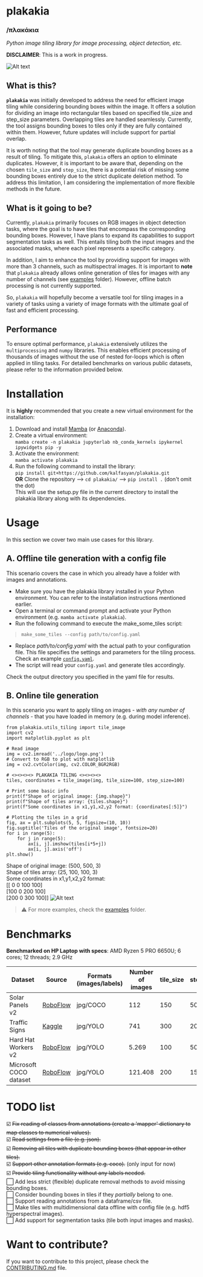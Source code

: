 # plakakia 
### /πλακάκια  
*Python image tiling library for image processing, object detection, etc.*

**DISCLAIMER**: This is a work in progress.  
  
![Alt text](logo/logo.png?raw=true "This is a \"plakaki\", meaning tile in Greek.")  

## What is this?
**`plakakia`** was initially developed to address the need for efficient image tiling while considering bounding boxes within the image. It offers a solution for dividing an image into rectangular tiles based on specified tile_size and step_size parameters. Overlapping tiles are handled seamlessly. Currently, the tool assigns bounding boxes to tiles only if they are fully contained within them. However, future updates will include support for partial overlap.

It is worth noting that the tool may generate duplicate bounding boxes as a result of tiling. To mitigate this, `plakakia` offers an option to eliminate duplicates. However, it is important to be aware that, depending on the chosen `tile_size` and `step_size`, there is a potential risk of missing some bounding boxes entirely due to the strict duplicate deletion method. To address this limitation, I am considering the implementation of more flexible methods in the future.  

## What is it going to be?
Currently, `plakakia` primarily focuses on RGB images in object detection tasks, where the goal is to have tiles that encompass the corresponding bounding boxes. However, I have plans to expand its capabilities to support segmentation tasks as well. This entails tiling both the input images and the associated masks, where each pixel represents a specific category.

In addition, I aim to enhance the tool by providing support for images with more than 3 channels, such as multispectral images. It is important to **note** that `plakakia` already allows online generation of tiles for images with any number of channels (see [examples](examples/) folder). However, offline batch processing is not currently supported.  

So, `plakakia` will hopefully become a versatile tool for tiling images in a variety of tasks using a variety of image formats with the ultimate goal of fast and efficient processing.

## Performance
To ensure optimal performance, `plakakia` extensively utilizes the `multiprocessing` and `numpy` libraries. This enables efficient processing of thousands of images without the use of nested for-loops which is often applied in tiling tasks. For detailed benchmarks on various public datasets, please refer to the information provided below.
  
# Installation

It is **highly** recommended that you create a new virtual environment for the installation:    
 1. Download and install [Mamba](https://mamba.readthedocs.io/en/latest/installation.html) (or [Anaconda](https://www.anaconda.com/products/distribution)). 
 2. Create a virtual environment:  
 `mamba create -n plakakia jupyterlab nb_conda_kernels ipykernel ipywidgets pip -y`  
 3. Activate the environment:  
 `mamba activate plakakia`
4. Run the following command to install the library:  
`pip install git+https://github.com/kalfasyan/plakakia.git`  
**OR** Clone the repository --> `cd plakakia/` --> `pip install .` (don't omit the dot)  
This will use the setup.py file in the current directory to install the plakakia library along with its dependencies.

# Usage

In this section we cover two main use cases for this library.
## A. Offline tile generation with a config file
This scenario covers the case in which you already have a folder with images and annotations.
 - Make sure you have the plakakia library installed in your Python environment. You can refer to the installation instructions mentioned earlier.
 - Open a terminal or command prompt and activate your Python environment (e.g. `mamba activate plakakia`).
 - Run the following command to execute the make_some_tiles script:  
  > `make_some_tiles --config path/to/config.yaml`  

-    Replace *path/to/config.yaml* with the actual path to your configuration file. This file specifies the settings and parameters for the tiling process. Check an example [`config.yaml`](plakakia/config.yaml).  
 - The script will read your `config.yaml` and generate tiles accordingly.  

 Check the output directory you specified in the yaml file for results.  
  
## B. Online tile generation
In this scenario you want to apply tiling on images - *with any number of channels* - that you have loaded in memory (e.g. during model inference).  
```
from plakakia.utils_tiling import tile_image
import cv2
import matplotlib.pyplot as plt

# Read image
img = cv2.imread('../logo/logo.png')
# Convert to RGB to plot with matplotlib
img = cv2.cvtColor(img, cv2.COLOR_BGR2RGB)

# <><><><> PLAKAKIA TILING <><><><> 
tiles, coordinates = tile_image(img, tile_size=100, step_size=100)

# Print some basic info
print(f"Shape of original image: {img.shape}")
print(f"Shape of tiles array: {tiles.shape}")
print(f"Some coordinates in x1,y1,x2,y2 format: {coordinates[:5]}")

# Plotting the tiles in a grid
fig, ax = plt.subplots(5, 5, figsize=(10, 10))
fig.suptitle('Tiles of the original image', fontsize=20)
for i in range(5):
    for j in range(5):
        ax[i, j].imshow(tiles[i*5+j])
        ax[i, j].axis('off')
plt.show()
```
Shape of original image: (500, 500, 3)  
Shape of tiles array: (25, 100, 100, 3)  
Some coordinates in x1,y1,x2,y2 format:  
[[  0   0 100 100]  
 [100   0 200 100]  
 [200   0 300 100]]
![Alt text](logo/tiles.png?raw=true "The result of the tiling process.")  
  

> ⚠️ For more examples, check the [examples](examples/) folder.   
    
# Benchmarks

**Benchmarked on HP Laptop with specs**: AMD Ryzen 5 PRO 6650U; 6 cores; 12 threads; 2.9 GHz

| Dataset | Source | Formats (images/labels) | Number of images | tile_size | step_size | tiles generated | plakakia performance |
| ------------- | ------------- | ------------- | ------------- | ------------- | ------------- | ------------- | ------------- |
| Solar Panels v2  | [RoboFlow](https://universe.roboflow.com/roboflow-100/solar-panels-taxvb/dataset/2) | jpg/COCO | 112  | 150 | 50 | 3.075 | 1,11 sec | 
| Traffic Signs  | [Kaggle](https://www.kaggle.com/datasets/valentynsichkar/traffic-signs-dataset-in-yolo-format) | jpg/YOLO | 741  | 300 | 200 | 1.695 | 2,8 sec | 
| Hard Hat Workers v2  | [RoboFlow](https://public.roboflow.com/object-detection/hard-hat-workers/2) | jpg/YOLO | 5.269 | 100 | 50 | 21.678 | 6,94 sec| 
| Microsoft COCO dataset  | [RoboFlow](https://public.roboflow.com/object-detection/microsoft-coco-subset) | jpg/YOLO | 121.408 | 200 | 150 | 177.039 | 3 min 4 sec| 

# TODO list
  
 ☑️ ~~Fix reading of classes from annotations (create a 'mapper' dictionary to map classes to numerical values).~~  
 ☑️ ~~Read settings from a file (e.g. json).~~  
 ☑️ ~~Removing all tiles with duplicate bounding boxes (that appear in other tiles).~~  
 ☑️ ~~Support other annotation formats (e.g. coco).~~ (only input for now)  
 ☑️ ~~Provide tiling functionality without any labels needed.~~  
 ⬜️ Add less strict (flexible) duplicate removal methods to avoid missing bounding boxes.  
 ⬜️ Consider bounding boxes in tiles if they *partially* belong to one.  
 ⬜️ Support reading annotations from a dataframe/csv file.  
 ⬜️ Make tiles with multidimensional data offline with config file (e.g. hdf5 hyperspectral images).  
 ⬜️ Add support for segmentation tasks (tile both input images and masks).  
  
# Want to contribute?
If you want to contribute to this project, please check the [CONTRIBUTING.md](CONTRIBUTING.md) file.